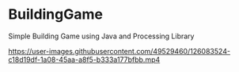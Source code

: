 # BuildingGame
Simple Building Game using Java and Processing Library


https://user-images.githubusercontent.com/49529460/126083524-c18d19df-1a08-45aa-a8f5-b333a177bfbb.mp4

